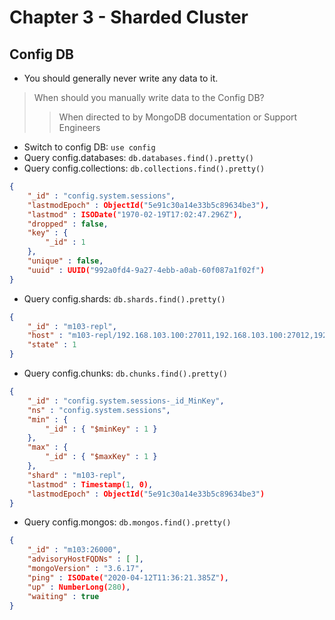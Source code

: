 # Chapter 3 - Sharded Cluster

## Config DB
* You should generally never write any data to it.
> When should you manually write data to the Config DB? 
>> When directed to by MongoDB documentation or Support Engineers

- Switch to config DB: `use config`
- Query config.databases: `db.databases.find().pretty()`
- Query config.collections: `db.collections.find().pretty()`
```json
{
	"_id" : "config.system.sessions",
	"lastmodEpoch" : ObjectId("5e91c30a14e33b5c89634be3"),
	"lastmod" : ISODate("1970-02-19T17:02:47.296Z"),
	"dropped" : false,
	"key" : {
		"_id" : 1
	},
	"unique" : false,
	"uuid" : UUID("992a0fd4-9a27-4ebb-a0ab-60f087a1f02f")
}

```

- Query config.shards: `db.shards.find().pretty()`
```json
{
	"_id" : "m103-repl",
	"host" : "m103-repl/192.168.103.100:27011,192.168.103.100:27012,192.168.103.100:27013",
	"state" : 1
}
```

- Query config.chunks: `db.chunks.find().pretty()`
```json
{
	"_id" : "config.system.sessions-_id_MinKey",
	"ns" : "config.system.sessions",
	"min" : {
		"_id" : { "$minKey" : 1 }
	},
	"max" : {
		"_id" : { "$maxKey" : 1 }
	},
	"shard" : "m103-repl",
	"lastmod" : Timestamp(1, 0),
	"lastmodEpoch" : ObjectId("5e91c30a14e33b5c89634be3")
}
```

- Query config.mongos: `db.mongos.find().pretty()`
```json
{
	"_id" : "m103:26000",
	"advisoryHostFQDNs" : [ ],
	"mongoVersion" : "3.6.17",
	"ping" : ISODate("2020-04-12T11:36:21.385Z"),
	"up" : NumberLong(280),
	"waiting" : true
}
```
